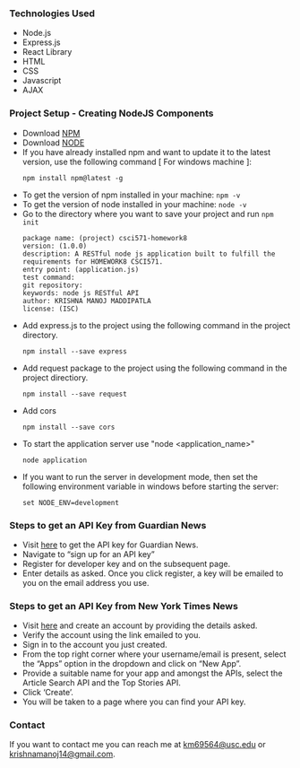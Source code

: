 ### Technologies Used
* Node.js
* Express.js
* React Library
* HTML
* CSS
* Javascript
* AJAX

### Project Setup -  Creating NodeJS Components 
* Download [NPM](https://www.npmjs.com/get-npm)
* Download [NODE](https://nodejs.org/en/)
* If you have already installed npm and want to update it to the latest version, use the following command [ For windows machine ]: 
    ```
    npm install npm@latest -g
    ```
* To get the version of npm installed in your machine:  ```npm -v```
* To get the version of node installed in your machine: ```node -v```
* Go to the directory where you want to save your project and run ```npm init```
    ```
    package name: (project) csci571-homework8
    version: (1.0.0)
    description: A RESTful node js application built to fulfill the requirements for HOMEWORK8 CSCI571.
    entry point: (application.js)
    test command:
    git repository:
    keywords: node js RESTful API
    author: KRISHNA MANOJ MADDIPATLA
    license: (ISC)
    ```
* Add express.js to the project using the following command in the project directory.
    ```
    npm install --save express
    ```
* Add request package to the project using the following command in the project directiory.
    ```
    npm install --save request
    ```
* Add cors
    ```
    npm install --save cors
    ```
* To start the application server use "node <application_name>"
    ```
    node application
    ```
* If you want to run the server in development mode, then set the following environment variable in windows before starting the server:
    ```
    set NODE_ENV=development
    ```

### Steps to get an API Key from Guardian News
* Visit [here](https://open-platform.theguardian.com/documentation/) to get the API key for Guardian News.
* Navigate to “sign up for an API key”
* Register for developer key and on the subsequent page.
* Enter details as asked. Once you click register, a key will be emailed to you on the email address you use.

### Steps to get an API Key from New York Times News
* Visit [here](https://developer.nytimes.com/get-started) and create an account by providing the details asked.
* Verify the account using the link emailed to you.
* Sign in to the account you just created.
* From the top right corner where your username/email is present, select the “Apps” option in the dropdown and click on “New App”.
* Provide a suitable name for your app and amongst the APIs, select the Article Search API and the Top Stories API.
* Click ‘Create’.
* You will be taken to a page where you can find your API key.

### Contact
If you want to contact me you can reach me at <km69564@usc.edu> or <krishnamanoj14@gmail.com>.
